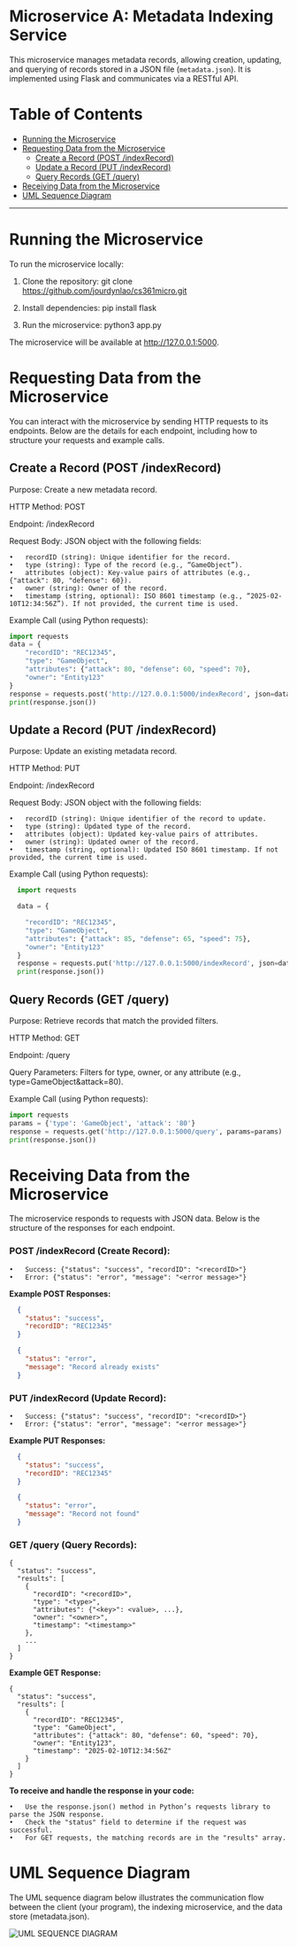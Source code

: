 # Microservice A: Metadata Indexing Service

This microservice manages metadata records, allowing creation, updating, and querying of records stored in a JSON file (`metadata.json`). It is implemented using Flask and communicates via a RESTful API.

# Table of Contents
- [Running the Microservice](#running-the-microservice)
- [Requesting Data from the Microservice](#requesting-data-from-the-microservice)
  - [Create a Record (POST /indexRecord)](#create-a-record-post-indexrecord)
  - [Update a Record (PUT /indexRecord)](#update-a-record-put-indexrecord)
  - [Query Records (GET /query)](#query-records-get-query)
- [Receiving Data from the Microservice](#receiving-data-from-the-microservice)
- [UML Sequence Diagram](#uml-sequence-diagram)

---

# Running the Microservice
To run the microservice locally:

1.  Clone the repository: git clone https://github.com/jourdynlao/cs361micro.git

3.	Install dependencies: pip install flask

4.	Run the microservice: python3 app.py

The microservice will be available at http://127.0.0.1:5000.

# Requesting Data from the Microservice

You can interact with the microservice by sending HTTP requests to its endpoints. Below are the details for each endpoint, including how to structure your requests and example calls.

## Create a Record (POST /indexRecord)

Purpose: Create a new metadata record.

HTTP Method: POST

Endpoint: /indexRecord

Request Body: JSON object with the following fields:

	•	recordID (string): Unique identifier for the record.
	•	type (string): Type of the record (e.g., “GameObject”).
	•	attributes (object): Key-value pairs of attributes (e.g., {"attack": 80, "defense": 60}).
	•	owner (string): Owner of the record.
	•	timestamp (string, optional): ISO 8601 timestamp (e.g., “2025-02-10T12:34:56Z”). If not provided, the current time is used.

Example Call (using Python requests):
```python
import requests
data = {
    "recordID": "REC12345",
    "type": "GameObject",
    "attributes": {"attack": 80, "defense": 60, "speed": 70},
    "owner": "Entity123"
}
response = requests.post('http://127.0.0.1:5000/indexRecord', json=data)
print(response.json())
```

## Update a Record (PUT /indexRecord)

Purpose: Update an existing metadata record.

HTTP Method: PUT

Endpoint: /indexRecord

Request Body: JSON object with the following fields:

	•	recordID (string): Unique identifier of the record to update.
	•	type (string): Updated type of the record.
	•	attributes (object): Updated key-value pairs of attributes.
	•	owner (string): Updated owner of the record.
	•	timestamp (string, optional): Updated ISO 8601 timestamp. If not provided, the current time is used.

Example Call (using Python requests):
```python
  import requests

  data = {

    "recordID": "REC12345",
    "type": "GameObject",
    "attributes": {"attack": 85, "defense": 65, "speed": 75},
    "owner": "Entity123"
  }
  response = requests.put('http://127.0.0.1:5000/indexRecord', json=data)
  print(response.json())
```

## Query Records (GET /query)

Purpose: Retrieve records that match the provided filters.

HTTP Method: GET

Endpoint: /query

Query Parameters: Filters for type, owner, or any attribute (e.g., type=GameObject&attack=80).

Example Call (using Python requests):
```python
import requests
params = {'type': 'GameObject', 'attack': '80'}
response = requests.get('http://127.0.0.1:5000/query', params=params)
print(response.json())
```

# Receiving Data from the Microservice

The microservice responds to requests with JSON data. Below is the structure of the responses for each endpoint.


### POST /indexRecord (Create Record):
	•	Success: {"status": "success", "recordID": "<recordID>"}
	•	Error: {"status": "error", "message": "<error message>"}

**Example POST Responses:**
```json
  {
    "status": "success",
    "recordID": "REC12345"
  }

  {
    "status": "error",
    "message": "Record already exists"
  }
```


### PUT /indexRecord (Update Record):

	•	Success: {"status": "success", "recordID": "<recordID>"}
	•	Error: {"status": "error", "message": "<error message>"}

**Example PUT Responses:**
```json
  {
    "status": "success",
    "recordID": "REC12345"
  }

  {
    "status": "error",
    "message": "Record not found"
  }
```
### GET /query (Query Records):
```
{
  "status": "success",
  "results": [
    {
      "recordID": "<recordID>",
      "type": "<type>",
      "attributes": {"<key>": <value>, ...},
      "owner": "<owner>",
      "timestamp": "<timestamp>"
    },
    ...
  ]
}
```


**Example GET Response:**
```
{
  "status": "success",
  "results": [
    {
      "recordID": "REC12345",
      "type": "GameObject",
      "attributes": {"attack": 80, "defense": 60, "speed": 70},
      "owner": "Entity123",
      "timestamp": "2025-02-10T12:34:56Z"
    }
  ]
}
```

**To receive and handle the response in your code:**

	•	Use the response.json() method in Python’s requests library to parse the JSON response.
	•	Check the "status" field to determine if the request was successful.
	•	For GET requests, the matching records are in the "results" array.

# UML Sequence Diagram

The UML sequence diagram below illustrates the communication flow between the client (your program), the indexing microservice, and the data store (metadata.json).

![UML SEQUENCE DIAGRAM](diagram.jpeg)


